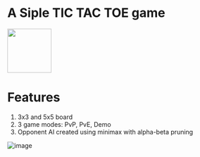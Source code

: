 # A Siple TIC TAC TOE game
<img src="[https://your-image-url.type](https://github.com/daniltirsk/Love2dGames/assets/56964428/1f18fc93-5f7c-48ac-9c07-44b21e8b8082)" width="100" height="100">

# Features
1) 3x3 and 5x5 board  
2) 3 game modes: PvP, PvE, Demo  
3) Opponent AI created using minimax with alpha-beta pruning  
  
![image](https://github.com/daniltirsk/Love2dGames/assets/56964428/f01d8394-9ee6-4957-a8d5-2907f262fc4c)
